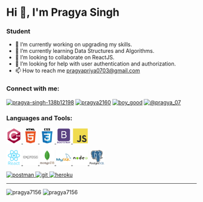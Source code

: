 <!-- ### 👋 Hi, I'm Pragya Singh -->

<h1 align="left">Hi 👋, I'm Pragya Singh</h1>
<h3 align="left">Student</h3>

<!-- <p align="left"> <img src="https://komarev.com/ghpvc/?username=pragya7156&label=Profile%20views&color=0e75b6&style=flat" alt="pragya7156" /> </p> -->

- 🔭 I’m currently working on upgrading my skills.
- 🌱 I’m currently learning Data Structures and Algorithms.
- 👯 I’m looking to collaborate on ReactJS.
- 🤝 I’m looking for help with user authentication and authorization.
- 📫 How to reach me pragyapriya0703@gmail.com

<h3 align="left">Connect with me:</h3>
<p align="left">
<a href="https://linkedin.com/in/pragya-singh-138b12198" target="blank"><img align="center" src="https://raw.githubusercontent.com/rahuldkjain/github-profile-readme-generator/master/src/images/icons/Social/linked-in-alt.svg" alt="pragya-singh-138b12198" height="30" width="40" /></a>
<a href="https://instagram.com/pragya2160" target="blank"><img align="center" src="https://raw.githubusercontent.com/rahuldkjain/github-profile-readme-generator/master/src/images/icons/Social/instagram.svg" alt="pragya2160" height="30" width="40" /></a>
<a href="https://www.hackerrank.com/boy_good" target="blank"><img align="center" src="https://raw.githubusercontent.com/rahuldkjain/github-profile-readme-generator/master/src/images/icons/Social/hackerrank.svg" alt="boy_good" height="30" width="40" /></a>
<!-- <a href="https://www.leetcode.com/pragya_07" target="blank"><img align="center" src="https://raw.githubusercontent.com/rahuldkjain/github-profile-readme-generator/master/src/images/icons/Social/leet-code.svg" alt="pragya_07" height="30" width="40" /></a> -->
<a href="https://www.hackerearth.com/@pragya_07" target="blank"><img align="center" src="https://raw.githubusercontent.com/rahuldkjain/github-profile-readme-generator/master/src/images/icons/Social/hackerearth.svg" alt="@pragya_07" height="30" width="40" /></a>
</p>

<h3 align="left">Languages and Tools:</h3>
<p align="left"> <a href="https://www.w3schools.com/cpp/" target="_blank"> <img src="https://raw.githubusercontent.com/devicons/devicon/master/icons/cplusplus/cplusplus-original.svg" alt="cplusplus" width="40" height="40"/> </a> <a href="https://www.w3.org/html/" target="_blank"> <img src="https://raw.githubusercontent.com/devicons/devicon/master/icons/html5/html5-original-wordmark.svg" alt="html5" width="40" height="40"/> </a> <a href="https://www.w3schools.com/css/" target="_blank"> <img src="https://raw.githubusercontent.com/devicons/devicon/master/icons/css3/css3-original-wordmark.svg" alt="css3" width="40" height="40"/> </a> <a href="https://getbootstrap.com" target="_blank"> <img src="https://raw.githubusercontent.com/devicons/devicon/master/icons/bootstrap/bootstrap-plain-wordmark.svg" alt="bootstrap" width="40" height="40"/> </a> <a href="https://developer.mozilla.org/en-US/docs/Web/JavaScript" target="_blank"> <img src="https://raw.githubusercontent.com/devicons/devicon/master/icons/javascript/javascript-original.svg" alt="javascript" width="40" height="40"/> </a>
  
<a href="https://reactjs.org/" target="_blank"> <img src="https://raw.githubusercontent.com/devicons/devicon/master/icons/react/react-original-wordmark.svg" alt="react" width="40" height="40"/> </a> <a href="https://expressjs.com" target="_blank"> <img src="https://raw.githubusercontent.com/devicons/devicon/master/icons/express/express-original-wordmark.svg" alt="express" width="40" height="40"/> </a> <a href="https://www.mongodb.com/" target="_blank"> <img src="https://raw.githubusercontent.com/devicons/devicon/master/icons/mongodb/mongodb-original-wordmark.svg" alt="mongodb" width="40" height="40"/> </a> <a href="https://www.mysql.com/" target="_blank"> <img src="https://raw.githubusercontent.com/devicons/devicon/master/icons/mysql/mysql-original-wordmark.svg" alt="mysql" width="40" height="40"/> </a> <a href="https://nodejs.org" target="_blank"> <img src="https://raw.githubusercontent.com/devicons/devicon/master/icons/nodejs/nodejs-original-wordmark.svg" alt="nodejs" width="40" height="40"/> </a> <a href="https://www.postgresql.org" target="_blank"> <img src="https://raw.githubusercontent.com/devicons/devicon/master/icons/postgresql/postgresql-original-wordmark.svg" alt="postgresql" width="40" height="40"/> </a>
  
<a href="https://postman.com" target="_blank"> <img src="https://www.vectorlogo.zone/logos/getpostman/getpostman-icon.svg" alt="postman" width="40" height="40"/> </a> <a href="https://git-scm.com/" target="_blank"> <img src="https://www.vectorlogo.zone/logos/git-scm/git-scm-icon.svg" alt="git" width="40" height="40"/> </a> <a href="https://heroku.com" target="_blank"> <img src="https://www.vectorlogo.zone/logos/heroku/heroku-icon.svg" alt="heroku" width="40" height="40"/> </a></p>
<hr>
<p> <img src="https://github-readme-stats.vercel.app/api?username=pragya7156&show_icons=true&text_color=ffffff&bg_color=191919&locale=en" alt="pragya7156" /> <img src="https://github-readme-stats.vercel.app/api/top-langs?username=pragya7156&show_icons=true&text_color=ffffff&bg_color=191919&locale=en&layout=compact" alt="pragya7156" /> </p>



<!--
**pragya7156/pragya7156** is a ✨ _special_ ✨ repository because its `README.md` (this file) appears on your GitHub profile.

Here are some ideas to get you started

- 🔭 I’m currently working on upgrading my skills.
- 🌱 I’m currently learning Data Structures and Algorithms.
- 🤔 I’m looking for help with user authentication and authorization.
- 📫 How to reach me: pragyapriya0703@gmail.com
- 👨‍💻 All of my projects are available at https://github.com/pragya7156

- 👯 I’m looking to collaborate on ReactJS.
- 💬 Ask me about ...
- 😄 Pronouns: ...
- ⚡ Fun fact: ...
-->

